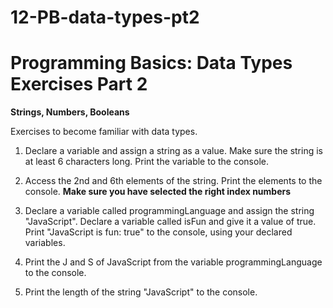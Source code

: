 # 12-PB-data-types-pt2

# Programming Basics: Data Types Exercises Part 2

**Strings, Numbers, Booleans**

Exercises to become familiar with data types. 

1. Declare a variable and assign a string as a value. Make sure the string is at least 6 characters long. Print the variable to the console.

2. Access the 2nd and 6th elements of the string. Print the elements to the console. **Make sure you have selected the right index numbers** 

3. Declare a variable called programmingLanguage and assign the string "JavaScript". Declare a variable called isFun and give it a value of true.    Print "JavaScript is fun: true" to the console, using your declared variables. 

4. Print the J and S of JavaScript from the variable programmingLanguage to the console. 

5. Print the length of the string "JavaScript" to the console.